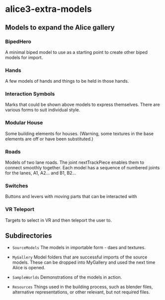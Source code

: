 # alice3-extra-models

## Models to expand the Alice gallery

### BipedHero
A minimal biped model to use as a starting point to create other biped models for import.

### Hands
A few models of hands and things to be held in those hands.

### Interaction Symbols
Marks that could be shown above models to express themselves.
There are various forms to suit individual style.

### Modular House
Some building elements for houses. (Warning, some textures in the base elements are off or have been substituted.)

### Roads
Models of two lane roads. The joint nextTrackPiece enables them to connect smoothly together.
Each model has a sequence of numbered joints for the lanes, A1, A2… and B1, B2…

### Switches
Buttons and levers with moving parts that can be interacted with

### VR Teleport
Targets to select in VR and then teleport the user to.

## Subdirectories

- `SourceModels` The models in importable form - daes and textures.

- `MyGallery` Model folders that are successful imports of the source models. These can be dropped into MyGallery and used the next time Alice is opened.

- `SampleWorlds` Demonstrations of the models in action.

- `Resources` Things used in the building process, such as blender files, alternative representations, or other relevant, but not required files.
